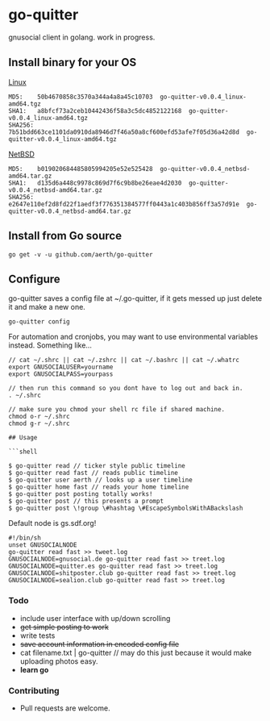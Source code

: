# go-quitter
gnusocial client in golang. work in progress.

## Install binary for your OS
[Linux](https://github.com/aerth/go-quitter/releases/download/v0.0.4/go-quitter-v0.0.4_linux-amd64.tgz)
```
MD5:    50b4670858c3570a344a4a8a45c10703  go-quitter-v0.0.4_linux-amd64.tgz
SHA1:   a8bfcf73a2ceb10442436f58a3c5dc4852122168  go-quitter-v0.0.4_linux-amd64.tgz
SHA256: 7b51bdd663ce1101da0910da8946d7f46a50a8cf600efd53afe7f05d36a42d8d  go-quitter-v0.0.4_linux-amd64.tgz
```

[NetBSD](https://github.com/aerth/go-quitter/releases/download/v0.0.4/go-quitter-v0.0.4_netbsd-amd64.tar.gz)
```
MD5:    b019020684485805994205e52e525428  go-quitter-v0.0.4_netbsd-amd64.tar.gz
SHA1:   d135d6a448c9978c869d7f6c9b8be26eae4d2030  go-quitter-v0.0.4_netbsd-amd64.tar.gz
SHA256: e2647e110ef2d8fd22f1aedf3f776351384577ff0443a1c403b856ff3a57d91e  go-quitter-v0.0.4_netbsd-amd64.tar.gz
```

## Install from Go source
```shell
go get -v -u github.com/aerth/go-quitter

```
## Configure

go-quitter saves a config file at ~/.go-quitter, if it gets messed up just delete it and make a new one.
```
go-quitter config
```
For automation and cronjobs, you may want to use environmental variables instead. Something like…

```
// cat ~/.shrc || cat ~/.zshrc || cat ~/.bashrc || cat ~/.whatrc
export GNUSOCIALUSER=yourname
export GNUSOCIALPASS=yourpass

// then run this command so you dont have to log out and back in.
. ~/.shrc

// make sure you chmod your shell rc file if shared machine.
chmod o-r ~/.shrc
chmod g-r ~/.shrc

## Usage

```shell

$ go-quitter read // ticker style public timeline
$ go-quitter read fast // reads public timeline
$ go-quitter user aerth // looks up a user timeline
$ go-quitter home fast // reads your home timeline
$ go-quitter post posting totally works!
$ go-quitter post // this presents a prompt
$ go-quitter post \!group \#hashtag \#EscapeSymbolsWithABackslash

```

Default node is gs.sdf.org!

```shell
#!/bin/sh                                                                       
unset GNUSOCIALNODE                                                             
go-quitter read fast >> tweet.log                                                   
GNUSOCIALNODE=gnusocial.de go-quitter read fast >> treet.log                         
GNUSOCIALNODE=quitter.es go-quitter read fast >> treet.log                           
GNUSOCIALNODE=shitposter.club go-quitter read fast >> treet.log                      
GNUSOCIALNODE=sealion.club go-quitter read fast >> treet.log   

```

### Todo

* include user interface with up/down scrolling
* ~~get simple posting to work~~
* write tests
* ~~save account information in encoded config file~~
* cat filename.txt | go-quitter // may do this just because it would make uploading photos easy.
* **learn go**



### Contributing

* Pull requests are welcome.
